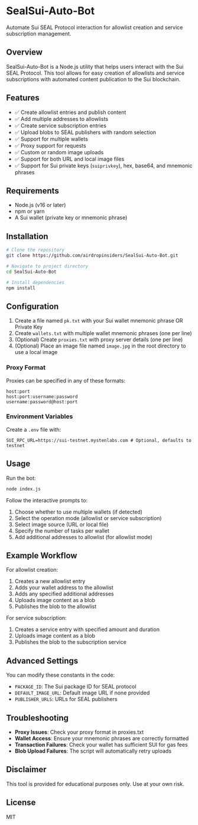# SealSui-Auto-Bot

Automate Sui SEAL Protocol interaction for allowlist creation and service subscription management.

## Overview

SealSui-Auto-Bot is a Node.js utility that helps users interact with the Sui SEAL Protocol. This tool allows for easy creation of allowlists and service subscriptions with automated content publication to the Sui blockchain.

## Features

- ✅ Create allowlist entries and publish content
- ✅ Add multiple addresses to allowlists
- ✅ Create service subscription entries
- ✅ Upload blobs to SEAL publishers with random selection
- ✅ Support for multiple wallets
- ✅ Proxy support for requests
- ✅ Custom or random image uploads
- ✅ Support for both URL and local image files
- ✅ Support for Sui private keys (`suiprivkey`), hex, base64, and mnemonic phrases

## Requirements

- Node.js (v16 or later)
- npm or yarn
- A Sui wallet (private key or mnemonic phrase)


## Installation

```bash
# Clone the repository
git clone https://github.com/airdropinsiders/SealSui-Auto-Bot.git

# Navigate to project directory
cd SealSui-Auto-Bot

# Install dependencies
npm install
```

## Configuration

1. Create a file named `pk.txt` with your Sui wallet mnemonic phrase OR Private Key
2. Create `wallets.txt` with multiple wallet mnemonic phrases (one per line)
3. (Optional) Create `proxies.txt` with proxy server details (one per line)
4. (Optional) Place an image file named `image.jpg` in the root directory to use a local image

### Proxy Format

Proxies can be specified in any of these formats:

```
host:port
host:port:username:password
username:password@host:port
```

### Environment Variables

Create a `.env` file with:

```
SUI_RPC_URL=https://sui-testnet.mystenlabs.com # Optional, defaults to testnet
```

## Usage

Run the bot:

```bash
node index.js
```

Follow the interactive prompts to:
1. Choose whether to use multiple wallets (if detected)
2. Select the operation mode (allowlist or service subscription)
3. Select image source (URL or local file)
4. Specify the number of tasks per wallet
5. Add additional addresses to allowlist (for allowlist mode)

## Example Workflow

For allowlist creation:
1. Creates a new allowlist entry
2. Adds your wallet address to the allowlist
3. Adds any specified additional addresses
4. Uploads image content as a blob
5. Publishes the blob to the allowlist

For service subscription:
1. Creates a service entry with specified amount and duration
2. Uploads image content as a blob
3. Publishes the blob to the subscription service

## Advanced Settings

You can modify these constants in the code:
- `PACKAGE_ID`: The Sui package ID for SEAL protocol
- `DEFAULT_IMAGE_URL`: Default image URL if none provided
- `PUBLISHER_URLS`: URLs for SEAL publishers

## Troubleshooting

- **Proxy Issues**: Check your proxy format in proxies.txt
- **Wallet Access**: Ensure your mnemonic phrases are correctly formatted
- **Transaction Failures**: Check your wallet has sufficient SUI for gas fees
- **Blob Upload Failures**: The script will automatically retry uploads

## Disclaimer

This tool is provided for educational purposes only. Use at your own risk.

## License

MIT
